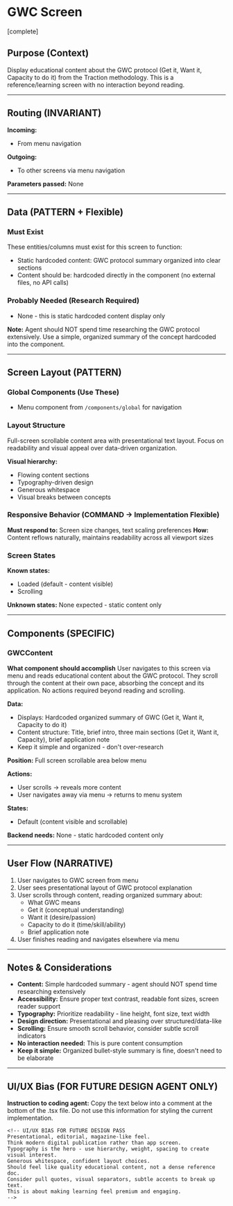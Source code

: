 # GWC Screen
[complete]
## Purpose (Context)
Display educational content about the GWC protocol (Get it, Want it, Capacity to do it) from the Traction methodology. This is a reference/learning screen with no interaction beyond reading.

---

## Routing (INVARIANT)
**Incoming:**
- From menu navigation

**Outgoing:**
- To other screens via menu navigation

**Parameters passed:** None

---

## Data (PATTERN + Flexible)

### Must Exist
These entities/columns must exist for this screen to function:
- Static hardcoded content: GWC protocol summary organized into clear sections
- Content should be: hardcoded directly in the component (no external files, no API calls)

### Probably Needed (Research Required)
- None - this is static hardcoded content display only

**Note:** Agent should NOT spend time researching the GWC protocol extensively. Use a simple, organized summary of the concept hardcoded into the component.

---

## Screen Layout (PATTERN)

### Global Components (Use These)
- Menu component from `/components/global` for navigation

### Layout Structure
Full-screen scrollable content area with presentational text layout. Focus on readability and visual appeal over data-driven organization.

**Visual hierarchy:**
- Flowing content sections
- Typography-driven design
- Generous whitespace
- Visual breaks between concepts

### Responsive Behavior (COMMAND → Implementation Flexible)
**Must respond to:** Screen size changes, text scaling preferences
**How:** Content reflows naturally, maintains readability across all viewport sizes

### Screen States
**Known states:**
- Loaded (default - content visible)
- Scrolling

**Unknown states:** None expected - static content only

---

## Components (SPECIFIC)

### GWCContent
**What component should accomplish**
User navigates to this screen via menu and reads educational content about the GWC protocol. They scroll through the content at their own pace, absorbing the concept and its application. No actions required beyond reading and scrolling.

**Data:** 
- Displays: Hardcoded organized summary of GWC (Get it, Want it, Capacity to do it)
- Content structure: Title, brief intro, three main sections (Get it, Want it, Capacity), brief application note
- Keep it simple and organized - don't over-research

**Position:** Full screen scrollable area below menu

**Actions:**
- User scrolls → reveals more content
- User navigates away via menu → returns to menu system

**States:**
- Default (content visible and scrollable)

**Backend needs:** None - static hardcoded content only

---

## User Flow (NARRATIVE)
1. User navigates to GWC screen from menu
2. User sees presentational layout of GWC protocol explanation
3. User scrolls through content, reading organized summary about:
   - What GWC means
   - Get it (conceptual understanding)
   - Want it (desire/passion)
   - Capacity to do it (time/skill/ability)
   - Brief application note
4. User finishes reading and navigates elsewhere via menu

---

## Notes & Considerations
- **Content:** Simple hardcoded summary - agent should NOT spend time researching extensively
- **Accessibility:** Ensure proper text contrast, readable font sizes, screen reader support
- **Typography:** Prioritize readability - line height, font size, text width
- **Design direction:** Presentational and pleasing over structured/data-like
- **Scrolling:** Ensure smooth scroll behavior, consider subtle scroll indicators
- **No interaction needed:** This is pure content consumption
- **Keep it simple:** Organized bullet-style summary is fine, doesn't need to be elaborate

---

## UI/UX Bias (FOR FUTURE DESIGN AGENT ONLY)
**Instruction to coding agent:** Copy the text below into a comment at the bottom of the .tsx file. Do not use this information for styling the current implementation.
```
<!-- UI/UX BIAS FOR FUTURE DESIGN PASS
Presentational, editorial, magazine-like feel.
Think modern digital publication rather than app screen.
Typography is the hero - use hierarchy, weight, spacing to create visual interest.
Generous whitespace, confident layout choices.
Should feel like quality educational content, not a dense reference doc.
Consider pull quotes, visual separators, subtle accents to break up text.
This is about making learning feel premium and engaging.
-->
```